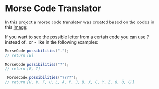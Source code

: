# Morse Code Translator

In this project a morse code translator was created based on the codes in this [image](https://upload.wikimedia.org/wikipedia/commons/c/ca/Morse_code_tree3.png);

If you want to see the possible letter from a certain code you can use ? instead of . or - like in the following examples:

```java
MorseCode.possibilities(".");
// return [E]

MorseCode.possibilities("?");
// return [E, T]

 MorseCode.possibilities("????");
// return [H, V, F, Ü, L, Ä, P, J, B, X, C, Y, Z, Q, Ö, CH]
```

